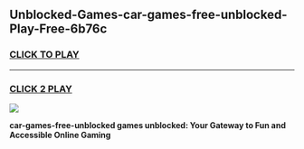 
## Unblocked-Games-car-games-free-unblocked-Play-Free-6b76c
<h3>
<a href="https://premium76.site?title=car-games-free-unblocked&ref=15A">CLICK TO PLAY</a></h3>
<hr>

<h3>
<a href="https://premium76.site?title=car-games-free-unblocked&ref=15A">CLICK 2 PLAY</a>
  
</h3>

<a href="https://premium76.site?title=car-games-free-unblocked&ref=15A"><img src="https://clearcache.store/games.png"></a>


**car-games-free-unblocked games unblocked: Your Gateway to Fun and Accessible Online Gaming**
